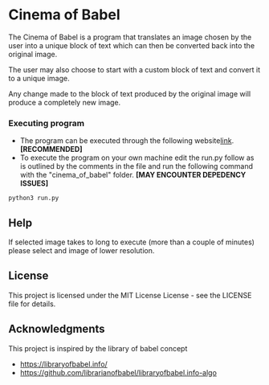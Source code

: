 # Cinema of Babel

The Cinema of Babel is a program that translates an image chosen by the user into a unique block of text which can then be converted back into the original image.

The user may also choose to start with a custom block of text and convert it to a unique image.

Any change made to the block of text produced by the original image will produce a completely new image.


### Executing program

* The program can be executed through the following website[link](http://axlx16.pythonanywhere.com/). **[RECOMMENDED]**
* To execute the program on your own machine edit the run.py follow as is outlined by the comments in the file and run the following command with the "cinema_of_babel" folder. **[MAY ENCOUNTER DEPEDENCY ISSUES]**

```
python3 run.py 
```

## Help

If selected image takes to long to execute (more than a couple of minutes) please select and image of lower resolution.


## License

This project is licensed under the MIT License License - see the LICENSE file for details.

## Acknowledgments

This project is inspired by the library of babel concept
* https://libraryofbabel.info/
* https://github.com/librarianofbabel/libraryofbabel.info-algo
 
